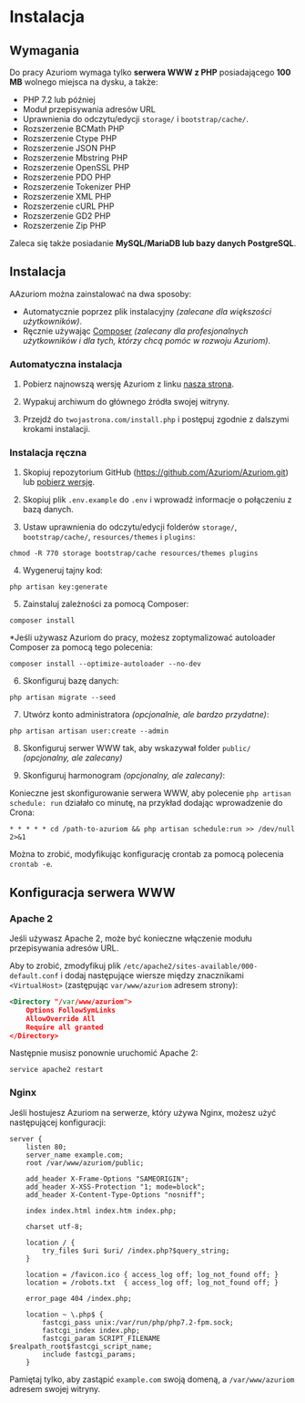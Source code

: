 # Instalacja

## Wymagania

Do pracy Azuriom wymaga tylko **serwera WWW z PHP** posiadającego **100 MB**
wolnego miejsca na dysku, a także:

 - PHP 7.2 lub później
 - Moduł przepisywania adresów URL
 - Uprawnienia do odczytu/edycji `storage/` i `bootstrap/cache/`.
 - Rozszerzenie BCMath PHP 
 - Rozszerzenie Ctype PHP 
 - Rozszerzenie JSON PHP 
 - Rozszerzenie Mbstring PHP 
 - Rozszerzenie OpenSSL PHP 
 - Rozszerzenie PDO PHP 
 - Rozszerzenie Tokenizer PHP 
 - Rozszerzenie XML PHP 
 - Rozszerzenie cURL PHP 
 - Rozszerzenie GD2 PHP 
 - Rozszerzenie Zip PHP 

Zaleca się także posiadanie **MySQL/MariaDB lub bazy danych PostgreSQL**.

## Instalacja
AAzuriom można zainstalować na dwa sposoby:

- Automatycznie poprzez plik instalacyjny _(zalecane dla większości użytkowników)_.
- Ręcznie używając [Composer](https://getcomposer.org/) _(zalecany dla profesjonalnych użytkowników i dla tych, którzy chcą pomóc w rozwoju Azuriom)_.

### Automatyczna instalacja

1. Pobierz najnowszą wersję Azuriom z linku [nasza strona](https://azuriom.com/download).

2. Wypakuj archiwum do głównego źródła swojej witryny.

3. Przejdź do `twojastrona.com/install.php` i postępuj zgodnie z dalszymi krokami instalacji.

### Instalacja ręczna

1. Skopiuj repozytorium GitHub (https://github.com/Azuriom/Azuriom.git) lub [pobierz wersję](https://github.com/Azuriom/Azuriom/release).

2. Skopiuj plik `.env.example` do `.env` i wprowadź informacje o połączeniu z bazą danych.

3. Ustaw uprawnienia do odczytu/edycji folderów `storage/`, `bootstrap/cache/`, `resources/themes` i `plugins`:
```
chmod -R 770 storage bootstrap/cache resources/themes plugins
```

4. Wygeneruj tajny kod:
```
php artisan key:generate
```

5. Zainstaluj zależności za pomocą Composer:
```
composer install
```

  *Jeśli używasz Azuriom do pracy, możesz zoptymalizować autoloader Composer za pomocą tego polecenia:
```
composer install --optimize-autoloader --no-dev
```

6. Skonfiguruj bazę danych:
```
php artisan migrate --seed
```
                                                
7. Utwórz konto administratora _(opcjonalnie, ale bardzo przydatne)_:
```
php artisan artisan user:create --admin
```

8. Skonfiguruj serwer WWW tak, aby wskazywał folder `public/` _(opcjonalny, ale zalecany)_

9. Skonfiguruj harmonogram _(opcjonalny, ale zalecany)_:

Konieczne jest skonfigurowanie serwera WWW, aby polecenie `php artisan schedule: run` działało co minutę, na przykład dodając wprowadzenie do Crona:
 ```
* * * * * cd /path-to-azuriom && php artisan schedule:run >> /dev/null 2>&1
 ```
Można to zrobić, modyfikując konfigurację crontab za pomocą polecenia `crontab -e`.

## Konfiguracja serwera WWW

### Apache 2

Jeśli używasz Apache 2, może być konieczne włączenie modułu przepisywania adresów URL.

Aby to zrobić, zmodyfikuj plik `/etc/apache2/sites-available/000-default.conf` i dodaj następujące wiersze 
między znacznikami `<VirtualHost>` (zastępując `var/www/azuriom` adresem strony):
```xml
<Directory "/var/www/azuriom">
    Options FollowSymLinks
    AllowOverride All
    Require all granted
</Directory>
```

Następnie musisz ponownie uruchomić Apache 2:
```
service apache2 restart
```

### Nginx

Jeśli hostujesz Azuriom na serwerze, który używa Nginx, możesz użyć następującej konfiguracji:

```
server {
    listen 80;
    server_name example.com;
    root /var/www/azuriom/public;

    add_header X-Frame-Options "SAMEORIGIN";
    add_header X-XSS-Protection "1; mode=block";
    add_header X-Content-Type-Options "nosniff";

    index index.html index.htm index.php;

    charset utf-8;

    location / {
        try_files $uri $uri/ /index.php?$query_string;
    }

    location = /favicon.ico { access_log off; log_not_found off; }
    location = /robots.txt  { access_log off; log_not_found off; }

    error_page 404 /index.php;

    location ~ \.php$ {
        fastcgi_pass unix:/var/run/php/php7.2-fpm.sock;
        fastcgi_index index.php;
        fastcgi_param SCRIPT_FILENAME $realpath_root$fastcgi_script_name;
        include fastcgi_params;
    }
```

Pamiętaj tylko, aby zastąpić `example.com` swoją domeną, a `/var/www/azuriom` adresem swojej witryny.
